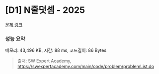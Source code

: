 # [D1] N줄덧셈 - 2025 

[문제 링크](https://swexpertacademy.com/main/code/problem/problemDetail.do?contestProbId=AV5QFZtaAscDFAUq) 

### 성능 요약

메모리: 43,496 KB, 시간: 88 ms, 코드길이: 86 Bytes



> 출처: SW Expert Academy, https://swexpertacademy.com/main/code/problem/problemList.do
